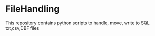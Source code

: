 # FileHandling
This repository contains python scripts to handle, move, write to SQL txt,csv,DBF files
